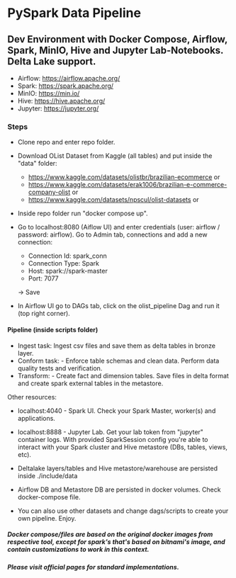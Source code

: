 # PySpark Data Pipeline 
## Dev Environment with Docker Compose, Airflow, Spark, MinIO, Hive and Jupyter Lab-Notebooks. Delta Lake support.

- Airflow: https://airflow.apache.org/
- Spark: https://spark.apache.org/
- MinIO: https://min.io/
- Hive: https://hive.apache.org/
- Jupyter: https://jupyter.org/

### Steps

- Clone repo and enter repo folder.
- Download OList Dataset from Kaggle (all tables) and put inside the "data" folder: 
    - https://www.kaggle.com/datasets/olistbr/brazilian-ecommerce or
    - https://www.kaggle.com/datasets/erak1006/brazilian-e-commerce-company-olist or
    - https://www.kaggle.com/datasets/npscul/olist-datasets or
- Inside repo folder run "docker compose up".
- Go to localhost:8080 (Aiflow UI) and enter credentials (user: airflow / password: airflow). Go to Admin tab, connections and add a new connection:
    - Connection Id: spark_conn
    - Connection Type: Spark
    - Host: spark://spark-master
    - Port: 7077

    -> Save

- In Airflow UI go to DAGs tab, click on the olist_pipeline Dag and run it (top right corner).

#### Pipeline (inside scripts folder)
- Ingest task: Ingest csv files and save them as delta tables in bronze layer.
- Conform task: - Enforce table schemas and clean data. Perform data quality tests and verification.
- Transform: - Create fact and dimension tables. Save files in delta format and create spark external tables in the metastore.

  
Other resources:
- localhost:4040 - Spark UI. Check your Spark Master, worker(s) and applications.
- localhost:8888 - Jupyter Lab. Get your lab token from "jupyter" container logs. With provided SparkSession config you're able to interact with your Spark cluster and Hive metastore (DBs, tables, views, etc). 
- Deltalake layers/tables and Hive metastore/warehouse are persisted inside ./include/data
- Airflow DB and Metastore DB are persisted in docker volumes. Check docker-compose file.

- You can also use other datasets and change dags/scripts to create your own pipeline. Enjoy.

##### Docker compose/files are based on the original docker images from respective tool, except for spark's that's based on bitnami's image, and contain customizations to work in this context.
##### Please visit official pages for standard implementations.
